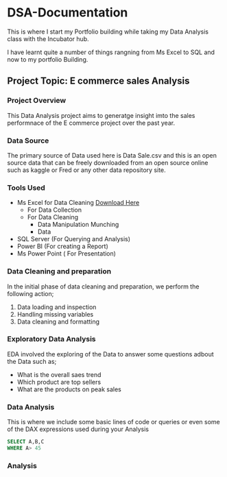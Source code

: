 # DSA-Documentation

This is where I start my Portfolio building while taking my Data Analysis class with the Incubator hub.

I have learnt quite a number of things rangning from Ms Excel to SQL and now to my portfolio Building.

## Project Topic: E commerce sales Analysis

### Project Overview

This Data Analysis project aims to generatge insight imto the sales performnace of the E commerce project over the past year.

### Data Source
The primary source of Data used here is Data Sale.csv and this is an open source data that can be freely downloaded from an open source online such as kaggle or Fred or any other data repository site.

### Tools Used
- Ms Excel for Data Cleaning [Download Here](https://www.microsoft.com)
    - For Data Collection
    -  For Data Cleaning
       - Data Manipulation Munching
       - Data 
- SQL Server (For Querying and Analysis)
- Power BI (For creating a Report)
- Ms Power Point ( For Presentation)

### Data Cleaning and preparation

In the initial phase of data cleaning and preparation, we perform the following action;
1. Data loading and inspection
2. Handling missing variables 
3. Data cleaning and formatting


### Exploratory Data Analysis
EDA involved the exploring of the Data to answer some questions adbout the Data such as;
- What is the overall saes trend
- Which product are top sellers
- What are the products on peak sales


### Data Analysis

This is where we include some  basic lines of code or queries or even some of the DAX expressions used during your Analysis

``` SQL
SELECT A,B,C
WHERE A> 45
```

### Analysis




